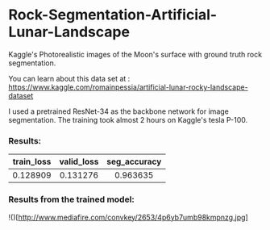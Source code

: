 # Rock-Segmentation-Artificial-Lunar-Landscape
Kaggle's Photorealistic images of the Moon's surface with ground truth rock segmentation.

You can learn about this data set at : https://www.kaggle.com/romainpessia/artificial-lunar-rocky-landscape-dataset

I used a pretrained ResNet-34 as the backbone network for image segmentation. The training took almost 2 hours on Kaggle's tesla P-100.

### Results:

|train_loss|valid_loss|seg_accuracy|
| :---: | :---: | :---: |
|0.128909	|0.131276	|0.963635|

### Results from the trained model:

!()[http://www.mediafire.com/convkey/2653/4p6yb7umb98kmpnzg.jpg]
